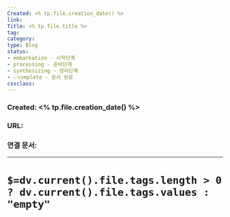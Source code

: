```yaml
---
Created: <% tp.file.creation_date() %>
link: 
Title: <% tp.file.title %>
tag: 
category: 
type: Blog
status: 
- embarkation - 시작단계
- processing - 준비단계
- synthesizing - 정리단계
- ✅complete - 문서 완료
cssclass:
---
```


### Created:  <% tp.file.creation_date() %>
### URL: 
### 연결 문서: 
--- 


# `$=dv.current().file.tags.length > 0 ? dv.current().file.tags.values : "empty"`